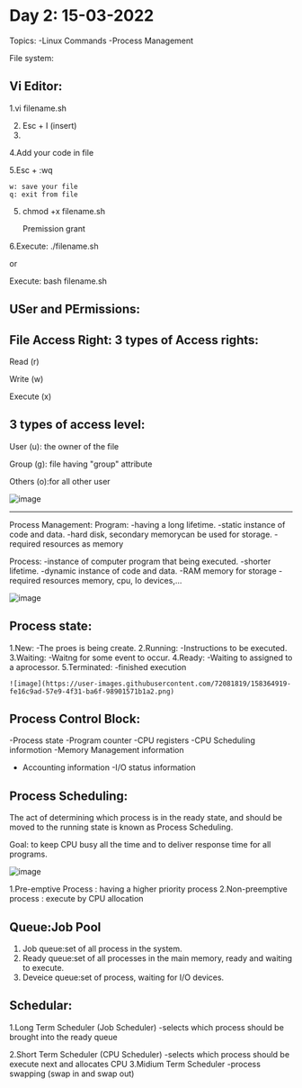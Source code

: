 Day 2: 15-03-2022
======================
Topics:
	-Linux Commands
	-Process Management

File system:



Vi Editor:
--------------

1.vi filename.sh

2. Esc + I (insert)
3. 
4.Add your code in file

5.Esc + :wq

	w: save your file
	q: exit from file
	
5. chmod +x filename.sh
	
	Premission grant

6.Execute: ./filename.sh

or

  Execute: bash filename.sh
  
 
 USer and PErmissions:
 ---------------------
 
 
 
 
 
 
 File Access Right:
 3 types of Access rights:
 -------------------------
 Read (r)
 
 Write (w)
 
 Execute (x)
 
 3 types of access level:
 -------------------------
 User (u): the owner of the file
  
 Group (g): file having "group" attribute
 
 Others (o):for all other user
 
 ![image](https://user-images.githubusercontent.com/72081819/158365146-f70dce50-3b99-40ea-81a6-423d1a94542e.png)

 ---------------------------------------
 Process Management:
 Program:
 -having a long lifetime.
 -static instance of code and data.
 -hard disk, secondary memorycan be used for storage.
 -required resources as memory
 
 Process:
 -instance of computer program that being executed.
 -shorter lifetime.
 -dynamic instance of code and data.
 -RAM memory for storage
 -required resources memory, cpu, Io devices,...
 
 ![image](https://user-images.githubusercontent.com/72081819/158364820-7f480319-c2a7-4ab3-aaa8-884b5e6a942f.png)

 
 Process state:
 -----------------
 1.New: 
	-The proes is being create.
 2.Running: 
	-Instructions to be executed.
 3.Waiting:
	-Waitng for some event to occur.
 4.Ready:
	-Waiting to assigned to a aprocessor.
 5.Terminated:
	-finished execution
	
	![image](https://user-images.githubusercontent.com/72081819/158364919-fe16c9ad-57e9-4f31-ba6f-98901571b1a2.png)

 
 Process Control Block:
 -----------------------
 -Process state
 -Program counter
 -CPU  registers
 -CPU Scheduling informotion
 -Memory Management information
 - Accounting information
 -I/O status information
 
 
 
 Process Scheduling:
 --------------------
 The act of determining which process is in 
 the ready state, and should be moved to the running state
 is known as Process Scheduling.
 
 Goal: to keep CPU busy all the time  and 
 to deliver response time for all programs.
 
 ![image](https://user-images.githubusercontent.com/72081819/158365023-dbade61b-e9e9-4104-92a1-1b588724aba2.png)

 1.Pre-emptive Process : having a higher priority process
 2.Non-preemptive process : execute by CPU allocation
 
 Queue:Job Pool
 ---------------
 1. Job queue:set of all process in the system.
 2. Ready  queue:set of all processes in the main memory,
	ready and waiting  to execute.
 3. Deveice queue:set of process, waiting for I/O devices.
 
 Schedular:
 -------------
 
 1.Long Term Scheduler (Job Scheduler)
	-selects which process should be 
	brought into the ready queue
	
 2.Short Term Scheduler (CPU Scheduler)
	-selects which process should be execute next and 
	allocates CPU
 3.Midium Term Scheduler
	-process swapping (swap in and swap out)
